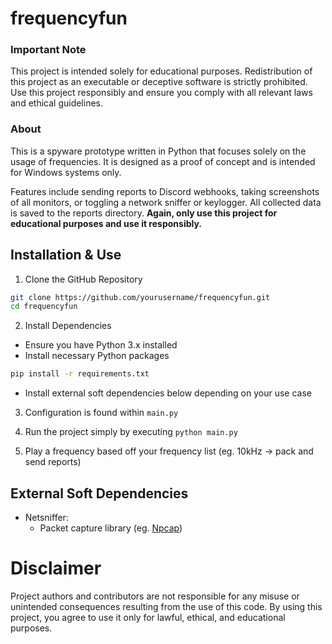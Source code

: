 # frequencyfun
### Important Note
This project is intended solely for educational purposes. Redistribution of this project as an executable or deceptive software is strictly prohibited. Use this project responsibly and ensure you comply with all relevant laws and ethical guidelines.

### About
This is a spyware prototype written in Python that focuses solely on the usage of frequencies. It is designed as a proof of concept and is intended for Windows systems only.

Features include sending reports to Discord webhooks, taking screenshots of all monitors, or toggling a network sniffer or keylogger. All collected data is saved to the reports directory. **Again, only use this project for educational purposes and use it responsibly.**

## Installation & Use
1. Clone the GitHub Repository
```bash
git clone https://github.com/yourusername/frequencyfun.git
cd frequencyfun
```

2. Install Dependencies
* Ensure you have Python 3.x installed
* Install necessary Python packages
```bash
pip install -r requirements.txt
```
* Install external soft dependencies below depending on your use case

3. Configuration is found within `main.py`

4. Run the project simply by executing `python main.py`

5. Play a frequency based off your frequency list (eg. 10kHz -> pack and send reports)

## External Soft Dependencies
- Netsniffer:
    - Packet capture library (eg. [Npcap](https://npcap.com))

# Disclaimer
Project authors and contributors are not responsible for any misuse or unintended consequences resulting from the use of this code. By using this project, you agree to use it only for lawful, ethical, and educational purposes.